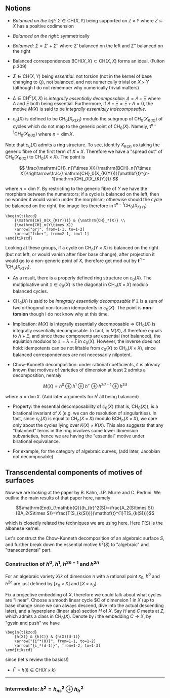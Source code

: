 ## Notions

- *Balanced on the left*: $\Sigma\in\mathrm{CH}(X,Y)$ being supported on $Z\times Y$ where $Z\subset X$ has a positive codimension

- *Balanced on the right*: symmetrically

- *Balanced*: $\Sigma=\Sigma'+\Sigma''$ where $\Sigma'$ balanced on the left and $\Sigma''$ balanced on the right

- Balanced correspondences $\mathrm{BCH}(X,X)\subset\mathrm{CH}(X,X)$ forms an ideal. (Fulton p.309)

- $\Sigma\in\mathrm{CH}(X,Y)$ being *essential*: not torsion (not in the kernel of base changing to $\mathbb{Q}$), not balanced, and not numerically trivial on $X\times Y$ (although I do not remember why numerically trivial matters)

- $\Delta\in\mathrm{CH}^0(X,X)$ is *integrally essentially decomposable*: $\Delta=\Lambda+\Xi$ where $\Lambda$ and $\Xi$ both being essential. Furthermore, if $\Lambda\circ\Xi=\Xi\circ\Lambda=0$, the motive $M(X)$ is said to be *integrally essentially indecomposable*.

- $c_0(X)$ is defined to be $\mathrm{CH}_0(X_{K(X)})$ modulo the subgroup of $\mathrm{CH}_0(X_{K(X)})$ of cycles which do not map to the generic point of $\mathrm{CH}_0(X)$. Namely, $\mathbf{t}^{n-1}\mathrm{CH}_0(X_{K(X)})$ where $n=\dim X$.

Note that $c_0(X)$ admits a ring structure. To see, identify $X_{K(X)}$ as taking the generic fibre of the first term of $X\times X$. Therefore we have a "spread out" of $\mathrm{CH}_0(X_{K(X)})$ to $\mathrm{CH}_0(X\times X)$. The point is 

$$ \frac{\mathrm{CH}_n(Y\times X)}{\mathrm{BCH}_n(Y\times X)}\rightarrow\frac{\mathrm{CH}_0(X_{K(Y)})}{\mathbf{t}^{n-1}\mathrm{CH}_0(X_{K(Y)})} $$

where $n=\dim Y$. By restricting to the generic fibre of $Y$ we have the morphism between the numerators; if a cycle is balanced on the left, then no wonder it would vanish under the morphism; otherwise should the cycle be balanced on the right, the image lies therefore in $\mathbf{t}^{n-1}\mathrm{CH}_0(X_{K(Y)})$ 

```rawlatex
\begin{tikzcd}
	{\mathrm{CH}_0(X_{K(Y)})} & {\mathrm{CH}_*(X)} \\
	{\mathrm{CH}_n(Y\times X)}
	\arrow["prj", from=1-1, to=1-2]
	\arrow["fiber", from=2-1, to=1-1]
\end{tikzcd}
```

Looking at these groups, if a cycle on $\mathrm{CH}_n(Y
\times X)$ is balanced on the right (but not left, or would vanish after fiber base change), after projection it would go to a non-generic point of $X$, therefore get mod out by $\mathbf{t}^{n-1}\mathrm{CH}_0(X_{K(Y)})$. 

- As a result, there is a properly defined ring structure on $c_0(X)$. The multiplcative unit $\mathbb{1}\in c_0(X)$ is the diagonal in $\mathrm{CH}_n(X\times X)$ modulo balanced cycles.

- $\mathrm{CH}_0(X)$ is said to be *integrally essentially decomposable* if $\mathbb{1}$ is a sum of two orthogonal non-torsion idempotents in $c_0(X)$. The point is **non-torsion** though I do not know why at this time.

- Implication: $M(X)$ is integrally essentially decomposable => $\mathrm{CH}_0(X)$ is integrally essentially decomposable. In fact, in $M(X)$, $\Delta$ therefore equals to $\Lambda+\Xi$, and since these components are essential (not balanced), the equiation modulos to $\mathbb{1}=\lambda+\xi$ in $c_0(X)$. However, the inverse does not hold: idempotents can be not liftable from $c_0(X)$ to $\mathrm{CH}_n(X\times X)$, since balanced correspondences are not necessarily nilpotent.

- Chow-Kunneth decomposition: under rational coefficients, it is already known that motives of varieties of dimension at least $2$ admits a decomposition, nemaly

$$ M(X)=h^0\oplus h^1\oplus h^+\oplus h^{2d-1}\oplus h^{2d} $$

where $d=\dim X$. (Add later arguments for $h^i$ all being balanced)

- Property: the essential decomposability of $c_0(X)$ (that is, $\mathrm{CH}_0(X)$), is a birational invariant of $X$ (e.g. we can do resolution of singularities). In fact, since $c_0(X)$ is equal to $\mathrm{CH}_n(X\times X)$ modulo $\mathrm{BCH}_n(X\times X)$, we care only about the cycles lying over $K(X)\times K(X)$. This also suggests that any "balanced" terms in the ring involves some lower dimension subvarieties, hence we are having the "essential" motive under birational equivalance.

- For example, for the category of algebraic curves, (add later, Jacobian not decomposable)

## Transcendental components of motives of surfaces

Now we are looking at the paper by B. Kahn, J.P. Murre and C. Pedrini. We outline the main results of that paper here, namely

$$\mathrm{End}_{\mathbb{Q}}(h_{tr}^2(S))=\frac{A_2(S\times S)}{BA_2(S\times S)}=\frac{T(S_{k(S)})}{\mathbf{t}^{1}T(S_{k(S)})}$$

which is closedly related the techniques we are using here. Here $T(S)$ is the albanese kernel.

Let's construct the Chow-Kunneth decomposition of an algebraic surface $S$, and further break down the essential motive $h^2(S)$ to "algebraic" and "transcendental" part.

### Construction of $h^0$, $h^1$, $h^{2n-1}$ and $h^{2n}$

For an algebraic variety $X/k$ of dimension $n$ with a rational point $x_0$, $h^0$ and $h^{2n}$ are just defined by $[x_0\times X]$ and $[X\times x_0]$. 

Fix a projective embedding of $X$, therefore we could talk about what cycles are "linear". Choose a smooth linear cycle $C of dimension $1$ in $X$ (up to base change since we can always descend, dive into the actual descending later), and a hyperplane (linear also) section $H$ of $X$. Say $H$ and $C$ meets at $Z$, which admits a class in $\mathrm{CH}_0(X)$. Denote by $i$ the embedding $C\rightarrow X$, by "gysin and push" we have 

```rawlatex
\begin{tikzcd}
	{h(X)} & {h(C)} & {h(X)(d-1)}
	\arrow["{i^*(0)}", from=1-1, to=1-2]
	\arrow["{i_*(d-1)}", from=1-2, to=1-3]
\end{tikzcd}
```
since (let's review the basics!)

- $i^*=h(i)\in\mathrm{CH}(X\times k)$

***





### Intermediate: $h^2=h_{ns}^2\oplus h_{tr}^2$


